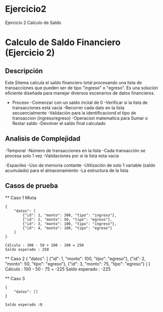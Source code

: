 # Ejercicio2
Ejercicio 2 Calculo de Saldo
#  Calculo de Saldo Financiero (Ejercicio 2)


## Descripción
Este Sitema calcula el saldo financiero total procesando una lista de transacciones que pueden ser de tipo "ingreso" o "egreso".
Es una solución eficiente diseñada para manejar diversos escenarios de datos financieros.

- Proceso
    -Comenzar con un saldo inciial de 0
    -Verificar si la lista de transacciones está vacía
    -Recorrer cada dato en la lista secuencialmente
    -Validación para la identificaciond el tipo de transaccion (ingreso/egreso)
    -Operacion matematica para Sumar o Restar saldo
    -Devolver el saldo final calculado


## Analisis de Complejidad
-Temporal
    -Número de transacciones en la lista
    -Cada transacción se procesa solo 1 vez
    -Validaciones por si la lista esta vacía

-Espaciles
    -Uso de memoria contante
    -Utilización de solo 1 variable (saldo acumulado) para el almacenamiento
    -La estructura de la lista


## Casos de prueba
** Caso 1 Mixta

    {
        "datos": [
            {"id": 1, "monto": 300, "tipo": "ingreso"},
            {"id": 2, "monto": 50, "tipo": "egreso"},
            {"id": 3, "monto": 100, "tipo": "ingreso"},
            {"id": 4, "monto": 100, "tipo": "egreso"}
        ]
    }

    Cálculo : 300 - 50 + 100 - 100 = 250
    Saldo esperado : 250

** Caso 2
    {
        "datos": [
            {"id": 1, "monto": 100, "tipo": "egreso"},
            {"id": 2, "monto": 50, "tipo": "egreso"},
            {"id": 3, "monto": 75, "tipo": "egreso"}
        ]
    }
    Cálculo : 100 - 50 - 75 = -225
    Saldo esperado : -225

** Caso 3

    {
        "datos": []
    }
     
    Saldo esperado :0
